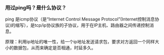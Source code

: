 ### 用过ping吗？是什么协议？
ping 是icmp协议（是“Internet Control Message Protocol”(Internet控制消息协议)的缩写），是tcp/ip协议族的子协议，用于在IP主机、路由器之间传递控制消息。

原理：利用ip地址的唯一性，给一个ip地址发送请求包，要求对方返回一个同样大小的数据包，从而来确定是否相通，时延多久。
